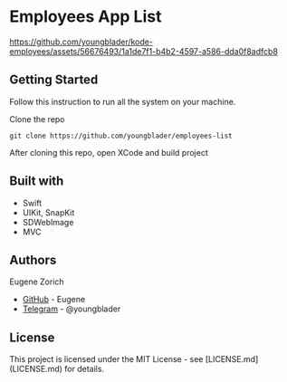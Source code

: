 # Employees App List

https://github.com/youngblader/kode-employees/assets/56676493/1a1de7f1-b4b2-4597-a586-dda0f8adfcb8

## Getting Started

Follow this instruction to run all the system on your machine.

Clone the repo
```
git clone https://github.com/youngblader/employees-list
```

After cloning this repo, open XCode and build project

## Built with
 
* Swift
* UIKit, SnapKit
* SDWebImage
* MVC

## Authors

Eugene Zorich
* [GitHub](https://github.com/youngblader) - Eugene
* [Telegram](https://t.me/youngblader) - @youngblader

## License

This project is licensed under the MIT License - see [LICENSE.md] (LICENSE.md) for details.
